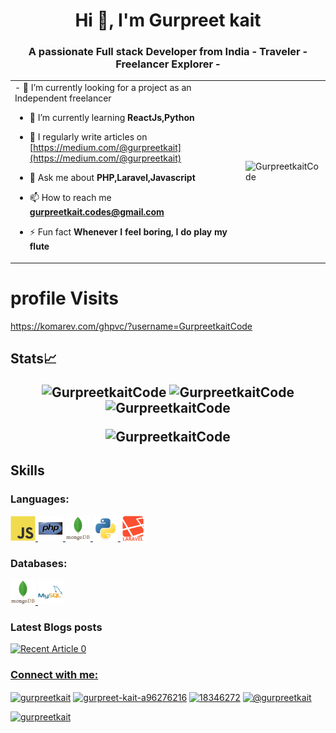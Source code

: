 <h1 align="center">Hi 👋, I'm Gurpreet kait</h1>
<h3 align="center">A passionate Full stack Developer from India - Traveler - Freelancer Explorer -</h3>

<table align="center">
  <tr>
    <td>
- 🔭 I’m currently looking for a project as an Independent freelancer

- 🌱 I’m currently learning **ReactJs,Python**

- 📝 I regularly write articles on [https://medium.com/@gurpreetkait](https://medium.com/@gurpreetkait)

- 💬 Ask me about **PHP,Laravel,Javascript**

- 📫 How to reach me **gurpreetkait.codes@gmail.com**

- ⚡ Fun fact **Whenever I feel boring, I do play my flute**
    </td>
    <td>
      <p> <img src="https://encrypted-tbn0.gstatic.com/images?q=tbn:ANd9GcTRIQJq_AV1kersDgVIw0QyfkOaImImqexmWGkK6aGCXw&s" alt="GurpreetkaitCode" /></p>
      </td>
  </tr>
  </table>
  
  # profile Visits
  https://komarev.com/ghpvc/?username=GurpreetkaitCode

## Stats📈 <p align="center"> <img width="40%" src="https://github-readme-stats.vercel.app/api/top-langs?username=GurpreetkaitCode&show_icons=true&theme=dracula&title_color=ff8000&text_color=ffffff&bg_color=6a6a6a&locale=en&layout=compact&hide_border=true" alt="GurpreetkaitCode" />  <img width="48%" src="https://github-readme-stats.vercel.app/api?username=GurpreetkaitCode&show_icons=true&theme=dracula&title_color=ff8000&text_color=ffffff&bg_color=6a6a6a&locale=en&hide_border=true" alt="GurpreetkaitCode" /><img width="48%" src="https://github-readme-streak-stats.herokuapp.com/?user=GurpreetkaitCode&theme=highcontrast&hide_border=true" alt="GurpreetkaitCode" /> </p><p align="center"><img width="100%" src="https://activity-graph.herokuapp.com/graph?username=GurpreetkaitCode&theme=dracula&hide_border=true" alt="GurpreetkaitCode" /></p>


## Skills
<h3 align="left">Languages:</h3>
<p align="left"> <a href="https://developer.mozilla.org/en-US/docs/Web/JavaScript" target="_blank" rel="noreferrer"> <img src="https://raw.githubusercontent.com/devicons/devicon/master/icons/javascript/javascript-original.svg" alt="javascript" width="40" height="40"/> </a> <a href="https://www.php.net" target="_blank" rel="noreferrer"> <img src="https://raw.githubusercontent.com/devicons/devicon/master/icons/php/php-original.svg" alt="php" width="40" height="40"/> </a> <a href="https://www.python.org" target="_blank" rel="noreferrer"><img src="https://raw.githubusercontent.com/devicons/devicon/master/icons/mongodb/mongodb-original-wordmark.svg" alt="mongodb" width="40" height="40"/> </a> <a href="https://www.mysql.com/" target="_blank" rel="noreferrer"> <img src="https://raw.githubusercontent.com/devicons/devicon/master/icons/python/python-original.svg" alt="python" width="40" height="40"/> </a><a href="https://laravel.com/" target="_blank" rel="noreferrer"> <img src="https://raw.githubusercontent.com/devicons/devicon/master/icons/laravel/laravel-plain-wordmark.svg" alt="laravel" width="40" height="40"/> </a>
</p>

<h3 align="left">Databases:</h3>
<p align="left"> <a href="https://www.mongodb.com/" target="_blank" rel="noreferrer"> <img src="https://raw.githubusercontent.com/devicons/devicon/master/icons/mongodb/mongodb-original-wordmark.svg" alt="mongodb" width="40" height="40"/> </a> <a href="https://www.mysql.com/" target="_blank" rel="noreferrer"> <img src="https://raw.githubusercontent.com/devicons/devicon/master/icons/mysql/mysql-original-wordmark.svg" alt="mysql" width="40" height="40"/> </a> </p>

### Latest Blogs posts
<a target="_blank" href="https://github-readme-medium-recent-article.vercel.app/medium/@gurpreetkait/0"><img src="https://github-readme-medium-recent-article.vercel.app/medium/@gurpreetkait/0" alt="Recent Article 0"> 
  
 
<!--START_SECTION:activity-->
<!--END_SECTION:activity-->
  
<h3 align="left">Connect with me:</h3>
<p align="left">
<a href="https://twitter.com/gurpreetkait" target="blank"><img align="center" src="https://raw.githubusercontent.com/rahuldkjain/github-profile-readme-generator/master/src/images/icons/Social/twitter.svg" alt="gurpreetkait" height="30" width="40" /></a>
<a href="https://linkedin.com/in/gurpreet-kait-a96276216" target="blank"><img align="center" src="https://raw.githubusercontent.com/rahuldkjain/github-profile-readme-generator/master/src/images/icons/Social/linked-in-alt.svg" alt="gurpreet-kait-a96276216" height="30" width="40" /></a>
<a href="https://stackoverflow.com/users/18346272" target="blank"><img align="center" src="https://raw.githubusercontent.com/rahuldkjain/github-profile-readme-generator/master/src/images/icons/Social/stack-overflow.svg" alt="18346272" height="30" width="40" /></a>
<a href="https://medium.com/@gurpreetkait" target="blank"><img align="center" src="https://raw.githubusercontent.com/rahuldkjain/github-profile-readme-generator/master/src/images/icons/Social/medium.svg" alt="@gurpreetkait" height="30" width="40" /></a>
</p>
<p align="left"> <a href="https://twitter.com/gurpreetkait" target="blank"><img src="https://img.shields.io/twitter/follow/gurpreetkait?logo=twitter&style=for-the-badge" alt="gurpreetkait" /></a> </p>
<!---
GurpreetkaitCode/GurpreetkaitCode is a ✨ special ✨ repository because its `README.md` (this file) appears on your GitHub profile.
You can click the Preview link to take a look at your changes.
--->
